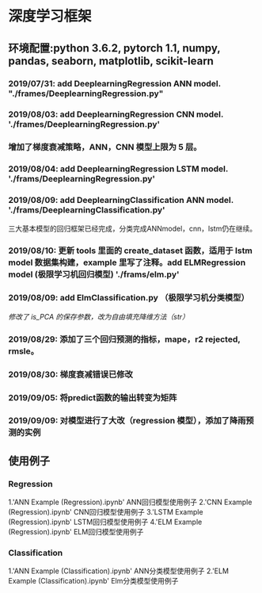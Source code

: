 # 深度学习框架

## 环境配置:python 3.6.2, pytorch 1.1, numpy, pandas, seaborn, matplotlib, scikit-learn

### 2019/07/31: add DeeplearningRegression ANN model. "./frames/DeeplearningRegression.py"    

### 2019/08/03: add DeeplearningRegression CNN model. './frames/DeeplearningRegression.py'
### 增加了梯度衰减策略，ANN，CNN 模型上限为 5 层。

### 2019/08/04: add DeeplearningRegression LSTM model. './frams/DeeplearningRegression.py'

### 2019/08/09: add DeeplearningClassification ANN model. './frams/DeeplearningClassification.py'
三大基本模型的回归框架已经完成，分类完成ANNmodel，cnn，lstm仍在继续。

### 2019/08/10: 更新 tools 里面的 create_dataset 函数，适用于 lstm model 数据集构建，example 里写了注释。add ELMRegression model (极限学习机回归模型) './frams/elm.py'

### 2019/08/09: add ElmClassification.py （极限学习机分类模型）
*修改了 is_PCA 的保存参数，改为自由填充降维方法（str）*

### 2019/08/29: 添加了三个回归预测的指标，mape，r2 rejected, rmsle。

### 2019/08/30: 梯度衰减错误已修改

### 2019/09/05: 将predict函数的输出转变为矩阵

### 2019/09/09: 对模型进行了大改（regression 模型），添加了降雨预测的实例

## 使用例子
### Regression
1.'ANN Example (Regression).ipynb' ANN回归模型使用例子
2.'CNN Example (Regression).ipynb' CNN回归模型使用例子
3.'LSTM Example (Regression).ipynb' LSTM回归模型使用例子
4.'ELM Example (Regression).ipynb' ELM回归模型使用例子
### Classification
1.'ANN Example (Classification).ipynb' ANN分类模型使用例子
2.'ELM Example (Classification).ipynb' Elm分类模型使用例子



